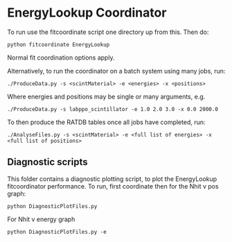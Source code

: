# EnergyLookup Coordinator
To run use the fitcoordinate script one directory up from this. Then do:

    python fitcoordinate EnergyLookup

Normal fit coordination options apply.

Alternatively, to run the coordinator on a batch system using many jobs, run:

    ./ProduceData.py -s <scintMaterial> -e <energies> -x <positions>

Where energies and positions may be single or many arguments, e.g.

    ./ProduceData.py -s labppo_scintillator -e 1.0 2.0 3.0 -x 0.0 2000.0

To then produce the RATDB tables once all jobs have completed, run:

    ./AnalyseFiles.py -s <scintMaterial> -e <full list of energies> -x <full list of positions>

## Diagnostic scripts
This folder contains a diagnostic plotting script, to plot the EnergyLookup fitcoordinator performance. To run, first coordinate then for the Nhit v pos graph:

    python DiagnosticPlotFiles.py

For Nhit v energy graph

    python DiagnosticPlotFiles.py -e